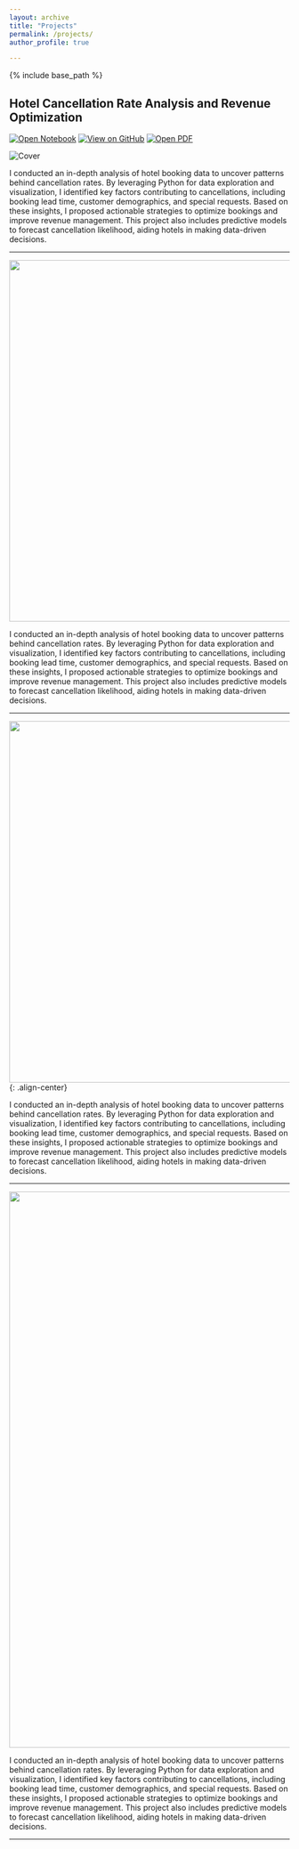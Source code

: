 ```yaml
---
layout: archive
title: "Projects"
permalink: /projects/
author_profile: true

---
```

{% include base_path %}

## Hotel Cancellation Rate Analysis and Revenue Optimization

[![Open Notebook](https://img.shields.io/badge/Jupyter-Open_Notebook-blue?logo=Jupyter)](https://Deepubhatt.github.io/ipynb-html/Hotel_Booking_Analysis.html) [![View on GitHub](https://img.shields.io/badge/GitHub-View_on_GitHub-blue?logo=github)](https://github.com/Deepubhatt/Hotel-Cancellation-Rate-Analysis-and-Business-Revenue-Optimization) [![Open PDF](https://img.shields.io/badge/PDF-Read_PDF_Report-blue?logo=adobeacrobatreader&logoColor=%23EC1C24)](https://Deepubhatt.github.io/pdf/Presentation.pdf) 

![Cover](https://Deepubhatt.github.io/images/Hotel_Booking_Analysis_Cover.png)

I conducted an in-depth analysis of hotel booking data to uncover patterns behind cancellation rates. By leveraging Python for data exploration and visualization, I identified key factors contributing to cancellations, including booking lead time, customer demographics, and special requests. Based on these insights, I proposed actionable strategies to optimize bookings and improve revenue management. This project also includes predictive models to forecast cancellation likelihood, aiding hotels in making data-driven decisions.

-------

<img src = "https://Deepubhatt.github.io/images/Hotel_Booking_Analysis_Cover.png" width = "650">

I conducted an in-depth analysis of hotel booking data to uncover patterns behind cancellation rates. By leveraging Python for data exploration and visualization, I identified key factors contributing to cancellations, including booking lead time, customer demographics, and special requests. Based on these insights, I proposed actionable strategies to optimize bookings and improve revenue management. This project also includes predictive models to forecast cancellation likelihood, aiding hotels in making data-driven decisions.

-------
<img src = "https://Deepubhatt.github.io/images/Hotel_Booking_Analysis_Cover.png" width = "650">{: .align-center}

I conducted an in-depth analysis of hotel booking data to uncover patterns behind cancellation rates. By leveraging Python for data exploration and visualization, I identified key factors contributing to cancellations, including booking lead time, customer demographics, and special requests. Based on these insights, I proposed actionable strategies to optimize bookings and improve revenue management. This project also includes predictive models to forecast cancellation likelihood, aiding hotels in making data-driven decisions.

-------

<img src="https://Deepubhatt.github.io/images/Hotel_Booking_Analysis_Cover.png" style="max-width: 100%; height: auto; width: 1000px; display: block; margin: 0 auto;">


I conducted an in-depth analysis of hotel booking data to uncover patterns behind cancellation rates. By leveraging Python for data exploration and visualization, I identified key factors contributing to cancellations, including booking lead time, customer demographics, and special requests. Based on these insights, I proposed actionable strategies to optimize bookings and improve revenue management. This project also includes predictive models to forecast cancellation likelihood, aiding hotels in making data-driven decisions.

-------
